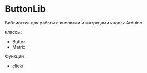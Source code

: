 # ButtonLib
Библиотека для работы с кнопками и матрицами кнопок Arduino


классы:
+ Button
+ Matrix

Функции:
+ click()

